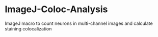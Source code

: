 # ImageJ-Coloc-Analysis
ImageJ macro to count neurons in multi-channel images and calculate staining colocalization
